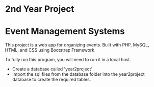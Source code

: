 # 2nd Year Project
# Event Management Systems

<p>
This project is a web app for organizing events. Built with PHP, MySQL, HTML, and CSS using Bootstrap Framework.
<p>
To fully run this program, you will need to run it in a local host.
<ul>
<li>Create a database called 'year2project'</li>
<li>Import the sql files from the database folder into the year2project database to create the required tables.</li>
</ul>
